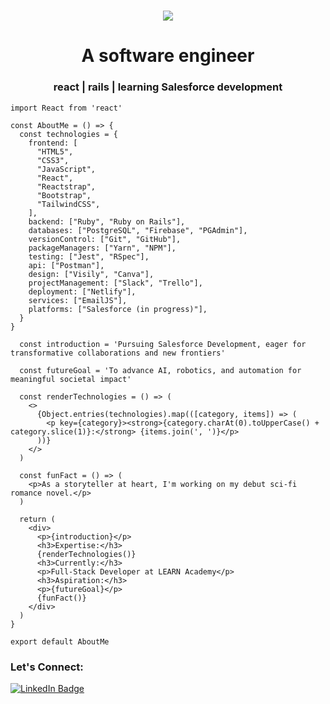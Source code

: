 <h1 align="center">
    <img src="https://readme-typing-svg.herokuapp.com/?lines=Hi,+I'm+Jeremie!+👋🏽;Nice+to+meet+you!+🙂&center=true&size=30&color=29d2a">
</h1>

<h1 align="center">A software engineer</h1>
<h3 align="center">react | rails | learning Salesforce development</h3>

```
import React from 'react'

const AboutMe = () => {
  const technologies = {
    frontend: [
      "HTML5",
      "CSS3",
      "JavaScript",
      "React",
      "Reactstrap",
      "Bootstrap",
      "TailwindCSS",
    ],
    backend: ["Ruby", "Ruby on Rails"],
    databases: ["PostgreSQL", "Firebase", "PGAdmin"],
    versionControl: ["Git", "GitHub"],
    packageManagers: ["Yarn", "NPM"],
    testing: ["Jest", "RSpec"],
    api: ["Postman"],
    design: ["Visily", "Canva"],
    projectManagement: ["Slack", "Trello"],
    deployment: ["Netlify"],
    services: ["EmailJS"],
    platforms: ["Salesforce (in progress)"],
  }
}

  const introduction = 'Pursuing Salesforce Development, eager for transformative collaborations and new frontiers'

  const futureGoal = 'To advance AI, robotics, and automation for meaningful societal impact'

  const renderTechnologies = () => (
    <>
      {Object.entries(technologies).map(([category, items]) => (
        <p key={category}><strong>{category.charAt(0).toUpperCase() + category.slice(1)}:</strong> {items.join(', ')}</p>
      ))}
    </>
  )

  const funFact = () => (
    <p>As a storyteller at heart, I'm working on my debut sci-fi romance novel.</p>
  )

  return (
    <div>
      <p>{introduction}</p>
      <h3>Expertise:</h3>
      {renderTechnologies()}
      <h3>Currently:</h3>
      <p>Full-Stack Developer at LEARN Academy</p>
      <h3>Aspiration:</h3>
      <p>{futureGoal}</p>
      {funFact()}
    </div>
  )
}

export default AboutMe
```

<h3 align="left">Let's Connect:</h3>
<p align="left">
  <a href="https://linkedin.com/in/jeremiejoseph" target="_blank">
    <img src="https://img.shields.io/badge/-Jeremie%20Joseph-blue?style=flat-square&logo=Linkedin&logoColor=white&link=https://linkedin.com/in/jeremiejoseph" alt="LinkedIn Badge">
  </a>
</p>
